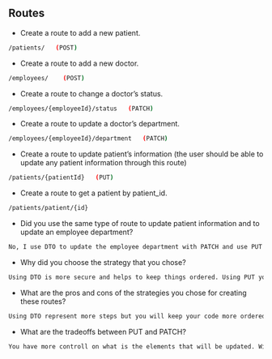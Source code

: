 ## Routes
- Create a route to add a new patient.
```sh
/patients/   (POST)
```
- Create a route to add a new doctor.
```sh
/employees/    (POST)
```
- Create a route to change a doctor’s status.
```sh
/employees/{employeeId}/status   (PATCH)
```
- Create a route to update a doctor’s department.
```sh
/employees/{employeeId}/department   (PATCH)
```
- Create a route to update patient’s information (the user should be able to update any patient information through this route)
```sh
/patients/{patientId}   (PUT)
```
- Create a route to get a patient by patient_id.
```sh
/patients/patient/{id}
```
- Did you use the same type of route to update patient information and to update an employee department?
```sh
No, I use DTO to update the employee department with PATCH and use PUT to update the patient information.
```
- Why did you choose the strategy that you chose?
```sh
Using DTO is more secure and helps to keep things ordered. Using PUT you make use the whole element of patient will be updated. (except for the id).
```
- What are the pros and cons of the strategies you chose for creating these routes?
```sh
Using DTO represent more steps but you will keep your code more ordered.
```
- What are the tradeoffs between PUT and PATCH?
```sh
You have more controll on what is the elements that will be updated. With PUT you need to update all the element even if the info is the same in some columns.
```
